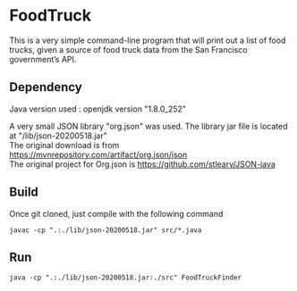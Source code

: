 # FoodTruck
This is a very simple command-line program that will print out a list of food trucks, given a source of food truck data from the San Francisco government’s API.

## Dependency

Java version used : openjdk version "1.8.0_252"

A very small JSON library "org.json" was used.  The library jar file is located at "/lib/json-20200518.jar" <br/>
The original download is from https://mvnrepository.com/artifact/org.json/json <br/>
The original project for Org.json is https://github.com/stleary/JSON-java

## Build

Once git cloned, just compile with the following command
```
javac -cp ".:./lib/json-20200518.jar" src/*.java
```

## Run 

```
java -cp ".:./lib/json-20200518.jar:./src" FoodTruckFinder
```
